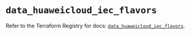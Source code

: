 # `data_huaweicloud_iec_flavors`

Refer to the Terraform Registry for docs: [`data_huaweicloud_iec_flavors`](https://registry.terraform.io/providers/huaweicloud/huaweicloud/1.71.1/docs/data-sources/iec_flavors).
